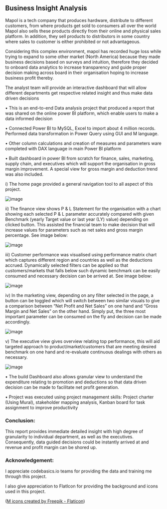 ## Business Insight Analysis

Mapol is a tech company that produces hardware, distribute to different customers, from where products get sold to consumers all over the world
Mapol also sells these products directly from their online and physical sales platform. 
In addition, they sell products to distributors in some country where sales to customer is either prohibited or not advantageous.

Considering this complex environment, mapol has recorded huge loss while trying to expand to some other market (North America) because they made business decisions
based on surveys and intuition, therefore they decided to onboard data analytics to increase transparency and guide proper decision 
making across board in their organisation hoping to increase business profit thereby. 

The analyst team will provide an interactive dashboard that will allow different departments get respective related insight and thus make data driven decisions
 
•	This is an end-to-end Data analysis project that produced a report that was shared on the online power BI platform, which enable users to make a data informed decision

•	Connected Power BI to MySQL, Excel to import about 4 million records. Performed data transformation in Power Query using GUI and M language.

•	Other column calculations and creation of measures and parameters ware completed with DAX language in main Power BI platform

•	Built dashboard in power BI from scratch for finance, sales, marketing, supply chain, and executives which will support the organisation in gross margin improvement. A special view for gross margin and deduction trend was also included.

i)	The home page provided a general navigation tool to all aspect of this project.

![image](https://user-images.githubusercontent.com/71553115/199634061-2aba8e10-86e9-46d8-a039-b87d0ba787f8.png)


ii)	The finance view shows P & L Statement for the organisation with a chart showing each selected P & L parameter accurately compared with given Benchmark (yearly Target value or last year (LY) value) depending on clicked button.  This assisted the financial team to make decision that will increase values for parameters such as net sales and gross margin percentage. 
See image below:

![image](https://user-images.githubusercontent.com/71553115/199634115-87e6c2a6-d0ba-4978-9099-7a387e84cf53.png)


iii)	Customer performance was visualised using performance matrix chart which captures different region and countries as well as the deductions accrued. Dynamically selected filters can be applied so that customers/markets that falls below such dynamic benchmark can be easily consumed and necessary decision can be arrived at. 
See image below:

![image](https://user-images.githubusercontent.com/71553115/199634165-4632eee8-9295-40f9-9a19-6dd7c8fc1d9d.png)

iv)	In the marketing view, depending on any filter selected in the page, a button can be toggled which will switch between two similar visuals to give a comparison between “Net Profit and Net Sales” on one hand and “Gross Margin and Net Sales” on the other hand. Simply put, the three most important parameter can be consumed on the fly and decision can be made accordingly.

![image](https://user-images.githubusercontent.com/71553115/199634211-8dd58054-0fc0-4525-8bfd-288a612f78f5.png)

v)	The executive view gives overview relating top performance, this will aid targeted approach to product/market/customers that are meeting desired benchmark on one hand and re-evaluate continuous dealings with others as necessary.

![image](https://user-images.githubusercontent.com/71553115/199634286-bc9150d0-6057-45bb-be77-5108f29dd8cb.png)


•	The build Dashboard also allows granular view to understand the expenditure relating to promotion and deductions so that data driven decision can be made to facilitate net profit generation.

•	Project was executed using project management skills: Project charter (Using Mural), stakeholder mapping analysis, Kanban board for task assignment to improve productivity

### Conclusion:

This report provides immediate detailed insight with high degree of granularity to individual department, as well as the executives. Consequently, data guided decisions could be instantly arrived at and revenue and profit margin can be shored up.

### Acknowledgement:

I appreciate codebasics.io teams for providing the data and training me through this project. 

I also give appreciation to FlatIcon for providing the background and icons used in this project.

(<a href="https://www.flaticon.com/free-icons/m" title="m icons">M icons created by Freepik - Flaticon</a>)

